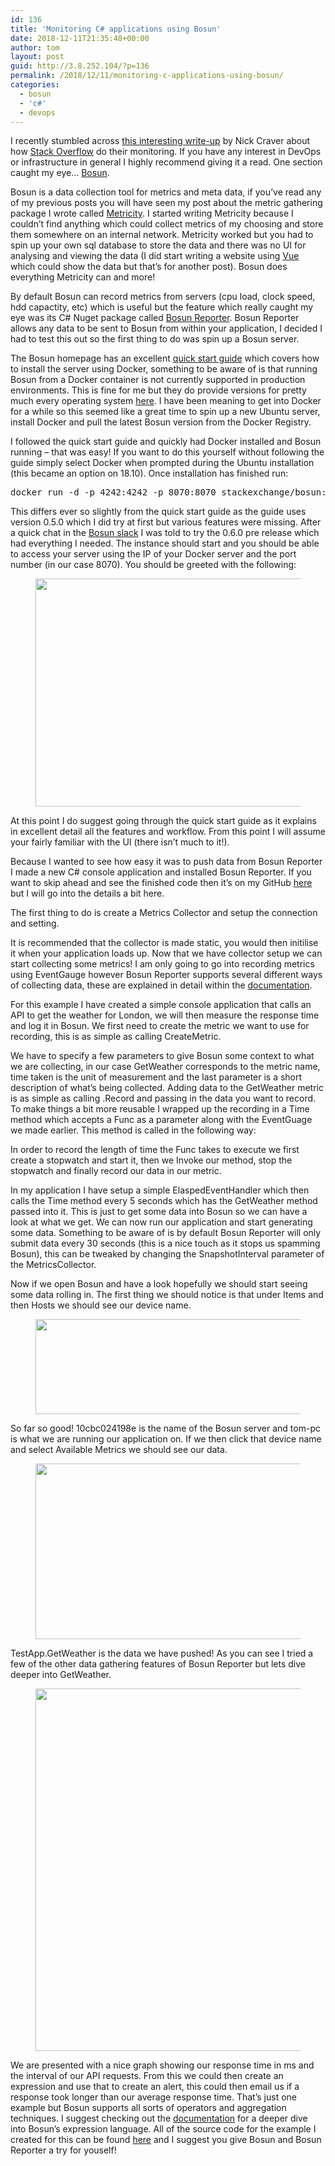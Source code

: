 ```yaml
---
id: 136
title: 'Monitoring C# applications using Bosun'
date: 2018-12-11T21:35:48+00:00
author: tom
layout: post
guid: http://3.8.252.104/?p=136
permalink: /2018/12/11/monitoring-c-applications-using-bosun/
categories:
  - bosun
  - 'c#'
  - devops
---
```

I recently stumbled across [this interesting write-up](https://nickcraver.com/blog/2018/11/29/stack-overflow-how-we-do-monitoring/) by Nick Craver about how [Stack Overflow](http://www.stackoverflow.com) do their monitoring. If you have any interest in DevOps or infrastructure in general I highly recommend giving it a read. One section caught my eye&#8230; [Bosun](https://bosun.org/).

  


Bosun is a data collection tool for metrics and meta data, if you&#8217;ve read any of my previous posts you will have seen my post about the metric gathering package I wrote called [Metricity](http://tomaustin.xyz/2018/05/21/metriticity-a-net-metrics-gathering-nuget-package/). I started writing Metricity because I couldn&#8217;t find anything which could collect metrics of my choosing and store them somewhere on an internal network. Metricity worked but you had to spin up your own sql database to store the data and there was no UI for analysing and viewing the data (I did start writing a website using [Vue](https://vuejs.org/) which could show the data but that&#8217;s for another post). Bosun does everything Metricity can and more!

  


By default Bosun can record metrics from servers (cpu load, clock speed, hdd capactity, etc) which is useful but the feature which really caught my eye was its C# Nuget package called [Bosun Reporter](https://github.com/StackExchange/BosunReporter). Bosun Reporter allows any data to be sent to Bosun from within your application, I decided I had to test this out so the first thing to do was spin up a Bosun server.

  


The Bosun homepage has an excellent [quick start guide](https://github.com/bosun-monitor/bosun/releases) which covers how to install the server using Docker, something to be aware of is that running Bosun from a Docker container is not currently supported in production environments. This is fine for me but they do provide versions for pretty much every operating system [here](https://github.com/bosun-monitor/bosun/releases). I have been meaning to get into Docker for a while so this seemed like a great time to spin up a new Ubuntu server, install Docker and pull the latest Bosun version from the Docker Registry.

  


I followed the quick start guide and quickly had Docker installed and Bosun running &#8211; that was easy! If you want to do this yourself without following the guide simply select Docker when prompted during the Ubuntu installation (this became an option on 18.10). Once installation has finished run:

<pre class="wp-block-preformatted">docker run -d -p 4242:4242 -p 8070:8070 stackexchange/bosun:0.6.0-pre</pre>

This differs ever so slightly from the quick start guide as the guide uses version 0.5.0 which I did try at first but various features were missing. After a quick chat in the [Bosun slack](https://bosun.slack.com) I was told to try the 0.6.0 pre release which had everything I needed. The instance should start and you should be able to access your server using the IP of your Docker server and the port number (in our case 8070). You should be greeted with the following:<figure class="wp-block-image">

<img loading="lazy" width="1205" height="365" src="https://i2.wp.com/www.tomaustin.xyz/wp-content/uploads/2018/12/image-8.png?fit=640%2C194&ssl=1" alt="" class="wp-image-137" srcset="https://tomaustin.xyz/wp-content/uploads/2018/12/image-8.png 1205w, https://tomaustin.xyz/wp-content/uploads/2018/12/image-8-300x91.png 300w, https://tomaustin.xyz/wp-content/uploads/2018/12/image-8-768x233.png 768w, https://tomaustin.xyz/wp-content/uploads/2018/12/image-8-1024x310.png 1024w, https://tomaustin.xyz/wp-content/uploads/2018/12/image-8-720x218.png 720w" sizes="(max-width: 1205px) 100vw, 1205px" /> </figure>  


At this point I do suggest going through the quick start guide as it explains in excellent detail all the features and workflow. From this point I will assume your fairly familiar with the UI (there isn&#8217;t much to it!).

  


Because I wanted to see how easy it was to push data from Bosun Reporter I made a new C# console application and installed Bosun Reporter. If you want to skip ahead and see the finished code then it&#8217;s on my GitHub [here](https://github.com/tomaustin700/BosunExample) but I will go into the details a bit here.

The first thing to do is create a Metrics Collector and setup the connection and setting.

It is recommended that the collector is made static, you would then initilise it when your application loads up. Now that we have collector setup we can start collecting some metrics! I am only going to go into recording metrics using EventGauge however Bosun Reporter supports several different ways of collecting data, these are explained in detail within the [documentation](https://github.com/StackExchange/BosunReporter).

  


For this example I have created a simple console application that calls an API to get the weather for London, we will then measure the response time and log it in Bosun. We first need to create the metric we want to use for recording, this is as simple as calling CreateMetric.

We have to specify a few parameters to give Bosun some context to what we are collecting, in our case GetWeather corresponds to the metric name, time taken is the unit of measurement and the last parameter is a short description of what&#8217;s being collected. Adding data to the GetWeather metric is as simple as calling .Record and passing in the data you want to record. To make things a bit more reusable I wrapped up the recording in a Time method which accepts a Func<Task> as a parameter along with the EventGuage we made earlier. This method is called in the following way:

In order to record the length of time the Func<Task> takes to execute we first create a stopwatch and start it, then we Invoke our method, stop the stopwatch and finally record our data in our metric.

In my application I have setup a simple ElaspedEventHandler which then calls the Time method every 5 seconds which has the GetWeather method passed into it. This is just to get some data into Bosun so we can have a look at what we get. We can now run our application and start generating some data. Something to be aware of is by default Bosun Reporter will only submit data every 30 seconds (this is a nice touch as it stops us spamming Bosun), this can be tweaked by changing the SnapshotInterval parameter of the MetricsCollector.

  


Now if we open Bosun and have a look hopefully we should start seeing some data rolling in. The first thing we should notice is that under Items and then Hosts we should see our device name.<figure class="wp-block-image">

<img loading="lazy" width="452" height="152" src="http://tomaustin.xyz/wp-content/uploads/2018/12/image-9.png" alt="" class="wp-image-150" srcset="https://tomaustin.xyz/wp-content/uploads/2018/12/image-9.png 452w, https://tomaustin.xyz/wp-content/uploads/2018/12/image-9-300x101.png 300w" sizes="(max-width: 452px) 100vw, 452px" /> </figure> 

So far so good! 10cbc024198e is the name of the Bosun server and tom-pc is what we are running our application on. If we then click that device name and select Available Metrics we should see our data.<figure class="wp-block-image">

<img loading="lazy" width="425" height="281" src="http://tomaustin.xyz/wp-content/uploads/2018/12/image-10.png" alt="" class="wp-image-151" srcset="https://tomaustin.xyz/wp-content/uploads/2018/12/image-10.png 425w, https://tomaustin.xyz/wp-content/uploads/2018/12/image-10-300x198.png 300w" sizes="(max-width: 425px) 100vw, 425px" /> </figure> 

TestApp.GetWeather is the data we have pushed! As you can see I tried a few of the other data gathering features of Bosun Reporter but lets dive deeper into GetWeather.<figure class="wp-block-image">

<img loading="lazy" width="1166" height="580" src="https://i2.wp.com/www.tomaustin.xyz/wp-content/uploads/2018/12/image-11.png?fit=640%2C318&ssl=1" alt="" class="wp-image-152" srcset="https://tomaustin.xyz/wp-content/uploads/2018/12/image-11.png 1166w, https://tomaustin.xyz/wp-content/uploads/2018/12/image-11-300x149.png 300w, https://tomaustin.xyz/wp-content/uploads/2018/12/image-11-768x382.png 768w, https://tomaustin.xyz/wp-content/uploads/2018/12/image-11-1024x509.png 1024w, https://tomaustin.xyz/wp-content/uploads/2018/12/image-11-720x358.png 720w" sizes="(max-width: 1166px) 100vw, 1166px" /> </figure> 

We are presented with a nice graph showing our response time in ms and the interval of our API requests. From this we could then create an expression and use that to create an alert, this could then email us if a response took longer than our average response time. That&#8217;s just one example but Bosun supports all sorts of operators and aggregation techniques. I suggest checking out the [documentation](https://bosun.org/expressions) for a deeper dive into Bosun&#8217;s expression language. All of the source code for the example I created for this can be found [here](https://github.com/tomaustin700/BosunExample) and I suggest you give Bosun and Bosun Reporter a try for youself!